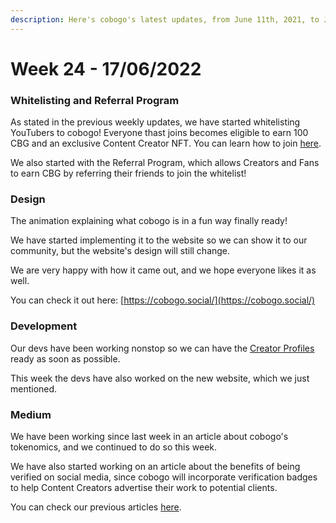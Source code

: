 ```yaml
---
description: Here's cobogo's latest updates, from June 11th, 2021, to June 17th, 2022
---
```


# Week 24 - 17/06/2022

### Whitelisting and Referral Program

As stated in the previous weekly updates, we have started whitelisting YouTubers to cobogo! Everyone thast joins becomes eligible to earn 100 CBG and an exclusive Content Creator NFT. You can learn how to join [here](../../creators/getting-started.md).

We also started with the Referral Program, which allows Creators and Fans to earn CBG by referring their friends to join the whitelist!

### Design

The animation explaining what cobogo is in a fun way finally ready!

We have started implementing it to the website so we can show it to our community, but the website's design will still change.

We are very happy with how it came out, and we hope everyone likes it as well.

You can check it out here: [https://cobogo.social/](https://cobogo.social/)

### Development

Our devs have been working nonstop so we can have the [Creator Profiles](../../overview/platform-preview/creator-profiles.md) ready as soon as possible.

This week the devs have also worked on the new website, which we just mentioned.

### Medium

We have been working since last week in an article about cobogo's tokenomics, and we continued to do so this week.

We have also started working on an article about the benefits of being verified on social media, since cobogo will incorporate verification badges to help Content Creators advertise their work to potential clients.

You can check our previous articles [here](https://medium.com/@cobogosocial).
